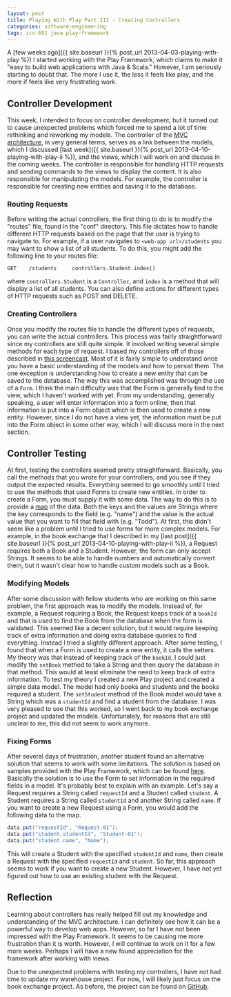 ```yaml
---
layout: post
title: Playing With Play Part III - Creating Controllers
categories: software-engineering
tags: ics-691 java play-framework
---
```

A [few weeks ago]({{ site.baseurl }}{% post_url 2013-04-03-playing-with-play %}) I started working with the Play Framework, which claims to make it "easy to build web applications with Java & Scala." However, I am seriously starting to doubt that. The more I use it, the less it feels like play, and the more if feels like very frustrating work.

## Controller Development
This week, I intended to focus on controller development, but it turned out to cause unexpected problems which forced me to spend a lot of time rethinking and reworking my models. The controller of the [MVC architecture](http://en.wikipedia.org/wiki/Model%E2%80%93view%E2%80%93controller), in very general terms, serves as a link between the models, which I discussed [last week]({{ site.baseurl }}{% post_url 2013-04-10-playing-with-play-ii %}), and the views, which I will work on and discuss in the coming weeks. The controller is responsible for handling HTTP requests and sending commands to the views to display the content. It is also responsible for manipulating the models. For example, the controller is responsible for creating new entities and saving it to the database.

### Routing Requests
Before writing the actual controllers, the first thing to do is to modify the "routes" file, found in the "conf" directory. This file dictates how to handle different HTTP requests based on the page that the user is trying to navigate to. For example, if a user navigates to `<web-app url>/students` you may want to show a list of all students. To do this, you might add the following line to your routes file:

```
GET    /students     controllers.Student.index()
```

where `controllers.Student` is a `Controller`, and `index` is a method that will display a list of all students. You can also define actions for different types of HTTP requests such as POST and DELETE.

### Creating Controllers
Once you modify the routes file to handle the different types of requests, you can write the actual controllers. This process was fairly straightforward since my controllers are still quite simple. It involved writing several simple methods for each type of request. I based my controllers off of those described in [this screencast](https://www.youtube.com/watch?v=yMCj4U0aXq4). Most of it is fairly simple to understand once you have a basic understanding of the models and how to persist them. The one exception is understanding how to create a new entity that can be saved to the database. The way this was accomplished was through the use of a `Form`. I think the main difficulty was that the Form is generally tied to the view, which I haven't worked with yet. From my understanding, generally speaking, a user will enter information into a form online, then that information is put into a Form object which is then used to create a new entity. However, since I do not have a view yet, the information must be put into the Form object in some other way, which I will discuss more in the next section.

## Controller Testing
At first, testing the controllers seemed pretty straightforward. Basically, you call the methods that you wrote for your controllers, and you see if they output the expected results. Everything seemed to go smoothly until I tried to use the methods that used Forms to create new entities. In order to create a Form, you must supply it with some data. The way to do this is to provide a [map](http://en.wikipedia.org/wiki/Associative_array) of the data. Both the keys and the values are Strings where the key corresponds to the field (e.g. "name") and the value is the actual value that you want to fill that field with (e.g. "Todd"). At first, this didn't seem like a problem until I tried to use forms for more complex models. For example, in the book exchange that I described in my [last post]({{ site.baseurl }}{% post_url 2013-04-10-playing-with-play-ii %}), a Request requires both a Book and a Student. However, the form can only accept Strings. It seems to be able to handle numbers and automatically convert them, but it wasn't clear how to handle custom models such as a Book.

### Modifying Models
After some discussion with fellow students who are working on this same problem, the first approach was to modify the models. Instead of, for example, a Request requiring a Book, the Request keeps track of a `bookId` and that is used to find the Book from the database when the form is validated. This seemed like a decent solution, but it would require keeping track of extra information and doing extra database queries to find everything. Instead I tried a slightly different approach. After some testing, I found that when a Form is used to create a new entity, it calls the setters. My theory was that instead of keeping track of the `bookId`, I could just modify the `setBook` method to take a String and then query the database in that method. This would at least eliminate the need to keep track of extra information. To test my theory I created a new Play project and created a simple data model. The model had only books and students and the books required a student. The `setStudent` method of the Book model would take a String which was a `studentId` and find a student from the database. I was very pleased to see that this worked, so I went back to my book exchange project and updated the models. Unfortunately, for reasons that are still unclear to me, this did not seem to work anymore.

### Fixing Forms
After several days of frustration, another student found an alternative solution that seems to work with some limitations. The solution is based on samples provided with the Play Framework, which can be found [here](https://github.com/playframework/Play20/tree/master/samples/java/forms). Basically the solution is to use the Form to set information in the required fields in a model. It's probably best to explain with an example. Let's say a Request requires a String called `requestId` and a Student called `student`. A Student requires a String called `studentId` and another String called `name`. If you want to create a new Request using a Form, you would add the following data to the map.

```java
data.put("requestId", "Request-01");
data.put("student.studentId", "Student-01");
data.put("student.name", "Name");
```

This will create a Student with the specified `studentId` and `name`, then create a Request with the specified `requestId` and `student`. So far, this approach seems to work if you want to create a new Student. However, I have not yet figured out how to use an existing student with the Request.

## Reflection
Learning about controllers has really helped fill out my knowledge and understanding of the MVC architecture. I can definitely see how it can be a powerful way to develop web apps. However, so far I have not been impressed with the Play Framework. It seems to be causing me more frustration than it is worth. However, I will continue to work on it for a few more weeks. Perhaps I will have a new found appreciation for the framework after working with views.

Due to the unexpected problems with testing my controllers, I have not had time to update my warehouse project. For now, I will likely just focus on the book exchange project. As before, the project can be found on [GitHub](https://github.com/ttaomae/book-exchange).

